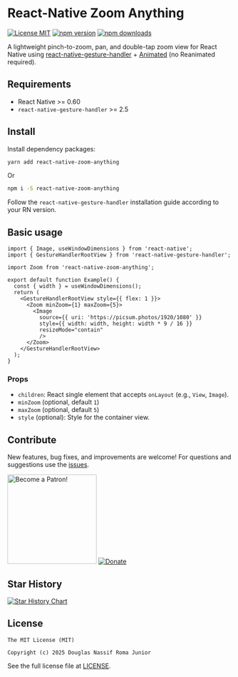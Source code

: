 # React-Native Zoom Anything

[![License MIT](https://img.shields.io/badge/licence-MIT-blue.svg)](https://github.com/douglasjunior/react-native-zoom-anything/blob/main/LICENSE)
[![npm version](https://img.shields.io/npm/v/react-native-zoom-anything.svg)](https://www.npmjs.com/package/react-native-zoom-anything?activeTab=versions)
[![npm downloads](https://img.shields.io/npm/dt/react-native-zoom-anything.svg)](https://www.npmjs.com/package/react-native-zoom-anything)


A lightweight pinch-to-zoom, pan, and double-tap zoom view for React Native using [react-native-gesture-handler](https://github.com/software-mansion/react-native-gesture-handler) + [Animated](https://reactnative.dev/docs/animated) (no Reanimated required).

## Requirements

- React Native >= 0.60
- `react-native-gesture-handler` >= 2.5

## Install

Install dependency packages:

```bash
yarn add react-native-zoom-anything
```

Or

```bash
npm i -S react-native-zoom-anything
```

Follow the `react-native-gesture-handler` installation guide according to your RN version.

## Basic usage

```tsx
import { Image, useWindowDimensions } from 'react-native';
import { GestureHandlerRootView } from 'react-native-gesture-handler';

import Zoom from 'react-native-zoom-anything';

export default function Example() {
  const { width } = useWindowDimensions();
  return (
    <GestureHandlerRootView style={{ flex: 1 }}>
      <Zoom minZoom={1} maxZoom={5}>
        <Image
          source={{ uri: 'https://picsum.photos/1920/1080' }}
          style={{ width: width, height: width * 9 / 16 }}
          resizeMode="contain"
          />
      </Zoom>
    </GestureHandlerRootView>
  );
}
```

### Props

- `children`: React single element that accepts `onLayout` (e.g., `View`, `Image`).
- `minZoom` (optional, default `1`)
- `maxZoom` (optional, default `5`)
- `style` (optional): Style for the container view.

## Contribute

New features, bug fixes, and improvements are welcome! For questions and suggestions use the [issues](https://github.com/douglasjunior/react-native-zoom-anything/issues).

<a href="https://www.patreon.com/douglasjunior"><img src="http://i.imgur.com/xEO164Z.png" alt="Become a Patron!" width="200" /></a>
[![Donate](https://www.paypalobjects.com/en_US/i/btn/btn_donateCC_LG.gif)](https://paypal.me/douglasnassif)

## Star History

[![Star History Chart](https://api.star-history.com/svg?repos=douglasjunior/react-native-zoom-anything&type=Date)](https://star-history.com/#douglasjunior/react-native-zoom-anything)

## License

```
The MIT License (MIT)

Copyright (c) 2025 Douglas Nassif Roma Junior
```

See the full license file at [LICENSE](./LICENSE).
